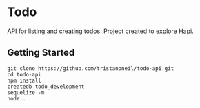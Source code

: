 # Todo

API for listing and creating todos. Project created to explore [Hapi](https://github.com/spumko/hapi).

## Getting Started

```
git clone https://github.com/tristanoneil/todo-api.git
cd todo-api
npm install
createdb todo_development
sequelize -m
node .
```
